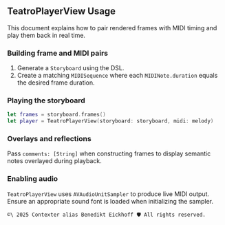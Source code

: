 ## TeatroPlayerView Usage

This document explains how to pair rendered frames with MIDI timing and play
them back in real time.

### Building frame and MIDI pairs

1. Generate a `Storyboard` using the DSL.
2. Create a matching `MIDISequence` where each `MIDINote.duration` equals the
   desired frame duration.

### Playing the storyboard

```swift
let frames = storyboard.frames()
let player = TeatroPlayerView(storyboard: storyboard, midi: melody)
```

### Overlays and reflections

Pass `comments: [String]` when constructing frames to display semantic notes
overlayed during playback.

### Enabling audio

`TeatroPlayerView` uses `AVAudioUnitSampler` to produce live MIDI output. Ensure
an appropriate sound font is loaded when initializing the sampler.

````text
©\ 2025 Contexter alias Benedikt Eickhoff 🛡️ All rights reserved.
````
